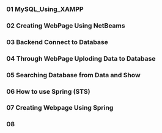 ### 01 MySQL_Using_XAMPP 
### 02 Creating WebPage Using NetBeams
### 03 Backend Connect to Database
### 04 Through WebPage Uploding Data to Database
### 05 Searching Database from Data and Show
### 06 How to use Spring (STS)
### 07 Creating Webpage Using Spring
### 08 
